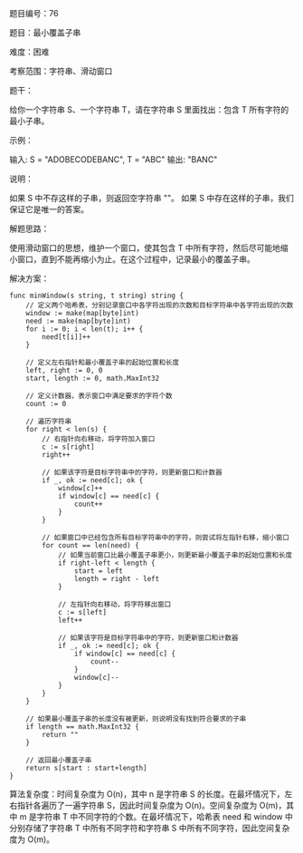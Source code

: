 题目编号：76

题目：最小覆盖子串

难度：困难

考察范围：字符串、滑动窗口

题干：

给你一个字符串 S、一个字符串 T，请在字符串 S 里面找出：包含 T 所有字符的最小子串。

示例：

输入: S = "ADOBECODEBANC", T = "ABC"
输出: "BANC"

说明：

如果 S 中不存这样的子串，则返回空字符串 ""。
如果 S 中存在这样的子串，我们保证它是唯一的答案。

解题思路：

使用滑动窗口的思想，维护一个窗口，使其包含 T 中所有字符，然后尽可能地缩小窗口，直到不能再缩小为止。在这个过程中，记录最小的覆盖子串。

解决方案：

```
func minWindow(s string, t string) string {
    // 定义两个哈希表，分别记录窗口中各字符出现的次数和目标字符串中各字符出现的次数
    window := make(map[byte]int)
    need := make(map[byte]int)
    for i := 0; i < len(t); i++ {
        need[t[i]]++
    }

    // 定义左右指针和最小覆盖子串的起始位置和长度
    left, right := 0, 0
    start, length := 0, math.MaxInt32

    // 定义计数器，表示窗口中满足要求的字符个数
    count := 0

    // 遍历字符串
    for right < len(s) {
        // 右指针向右移动，将字符加入窗口
        c := s[right]
        right++

        // 如果该字符是目标字符串中的字符，则更新窗口和计数器
        if _, ok := need[c]; ok {
            window[c]++
            if window[c] == need[c] {
                count++
            }
        }

        // 如果窗口中已经包含所有目标字符串中的字符，则尝试将左指针右移，缩小窗口
        for count == len(need) {
            // 如果当前窗口比最小覆盖子串更小，则更新最小覆盖子串的起始位置和长度
            if right-left < length {
                start = left
                length = right - left
            }

            // 左指针向右移动，将字符移出窗口
            c := s[left]
            left++

            // 如果该字符是目标字符串中的字符，则更新窗口和计数器
            if _, ok := need[c]; ok {
                if window[c] == need[c] {
                    count--
                }
                window[c]--
            }
        }
    }

    // 如果最小覆盖子串的长度没有被更新，则说明没有找到符合要求的子串
    if length == math.MaxInt32 {
        return ""
    }

    // 返回最小覆盖子串
    return s[start : start+length]
}
```

算法复杂度：时间复杂度为 O(n)，其中 n 是字符串 S 的长度。在最坏情况下，左右指针各遍历了一遍字符串 S，因此时间复杂度为 O(n)。空间复杂度为 O(m)，其中 m 是字符串 T 中不同字符的个数。在最坏情况下，哈希表 need 和 window 中分别存储了字符串 T 中所有不同字符和字符串 S 中所有不同字符，因此空间复杂度为 O(m)。